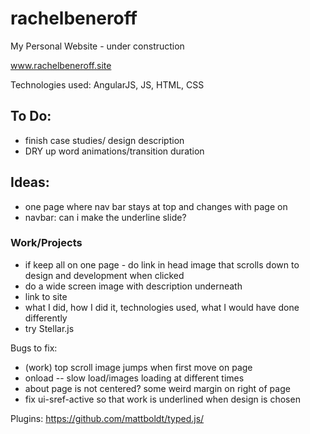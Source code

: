 # rachelbeneroff
My Personal Website - under construction

www.rachelbeneroff.site

Technologies used: AngularJS, JS, HTML, CSS

## To Do:
- finish case studies/ design description
- DRY up word animations/transition duration

## Ideas:
- one page where nav bar stays at top and changes with page on
- navbar: can i make the underline slide?

### Work/Projects
- if keep all on one page - do link in head image that scrolls down to design and development when clicked
- do a wide screen image with description underneath
- link to site
- what I did, how I did it, technologies used, what I would have done differently
- try Stellar.js


Bugs to fix:
- (work) top scroll image jumps when first move on page
- onload -- slow load/images loading at different times
- about page is not centered? some weird margin on right of page
- fix ui-sref-active so that work is underlined when design is chosen

Plugins:
https://github.com/mattboldt/typed.js/
